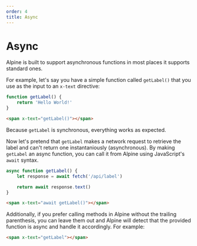 ```yaml
---
order: 4
title: Async
---
```


# Async

Alpine is built to support asynchronous functions in most places it supports standard ones.

For example, let's say you have a simple function called `getLabel()` that you use as the input to an `x-text` directive:

```js
function getLabel() {
    return 'Hello World!'
}
```
```html
<span x-text="getLabel()"></span>
```

Because `getLabel` is synchronous, everything works as expected.

Now let's pretend that `getLabel` makes a network request to retrieve the label and can't return one instantaniously (asynchronous). By making `getLabel` an async function, you can call it from Alpine using JavaScript's `await` syntax.

```js
async function getLabel() {
    let response = await fetch('/api/label')

    return await response.text()
}
```
```html
<span x-text="await getLabel()"></span>
```

Additionally, if you prefer calling methods in Alpine without the trailing parenthesis, you can leave them out and Alpine will detect that the provided function is async and handle it accordingly. For example:

```html
<span x-text="getLabel"></span>
```
